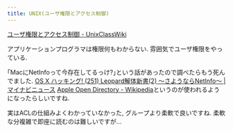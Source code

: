 ```yaml
---
title: UNIX(ユーザ権限とアクセス制御)
---
```


[ユーザ権限とアクセス制御 - UnixClassWiki](https://uc2.h2np.net/index.php/%E3%83%A6%E3%83%BC%E3%82%B6%E6%A8%A9%E9%99%90%E3%81%A8%E3%82%A2%E3%82%AF%E3%82%BB%E3%82%B9%E5%88%B6%E5%BE%A1)

アプリケーションプログラマは権限何もわからない.
雰囲気でユーザ権限をやっている.

｢MacにNetInfoって今存在してるっけ?｣という話があったので調べたらもう死んでました.
[OS X ハッキング! (251) Leopard解体新書(2) ～さようならNetInfo～ | マイナビニュース](http://news.mynavi.jp/column/osx/251/)
[Apple Open Directory - Wikipedia](https://ja.wikipedia.org/wiki/Apple_Open_Directory)というのが使われるようになったらしいですね.

実はACLの仕組みよくわかっていなかった,
グループより柔軟で良いですね.
柔軟な分複雑で即座に読むのは難しいですが…
